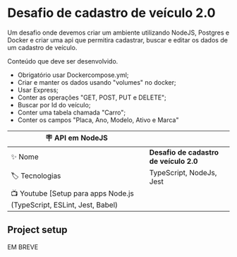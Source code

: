 # Desafio de cadastro de veículo 2.0

Um desafio onde devemos criar um ambiente utilizando NodeJS, Postgres e Docker e criar uma api que permitira cadastrar, buscar e editar os dados de um cadastro de veículo.

Conteúdo que deve ser desenvolvido.
- Obrigatório usar Dockercompose.yml;
- Criar e manter os dados usando "volumes" no docker;
- Usar Express;
- Conter as operações "GET, POST, PUT e DELETE";
- Buscar por Id do veículo;
- Conter uma tabela chamada "Carro";
- Conter os campos "Placa, Ano, Modelo, Ativo e Marca"


| :placard: API em NodeJS |     |
| -------------  | --- |
| :sparkles: Nome        | **Desafio de cadastro de veículo 2.0**
| :label: Tecnologias | TypeScript, NodeJs, Jest
| :tv: Youtube  [Setup para apps Node.js (TypeScript, ESLint, Jest, Babel)

## Project setup
EM BREVE
<!--Rode os comandos a seguir para executar o projeto.

```
cd .\api\
```
```
yarn install
```

### Docker Compose
```
docker-compose up
```-->

<!--### Migrate

Abra um novo terminal e acesse a pasta backend-api do projeto para executar os passos a seguir.

Certifique-se de ter acessado a pasta "backend-api" ou rode o comando ```cd .\backend-api\``` no terminal.

Altere o campo "host" no arquivo "config.json" dentro da pasta "src/config" de "postgres_container" para "localhost", salve e execute os comandos a seguir para criar a tabela e preencher com alguns dados iniciais:

```
npx sequelize-cli db:migrate
```
```
npx sequelize-cli db:seed:all
```

Após isso, volte o campo "host" no arquivo "config.json" para "postgres_container" e salve o arquivo.

Pronto. Fazendo isso, é para funcionar.-->



